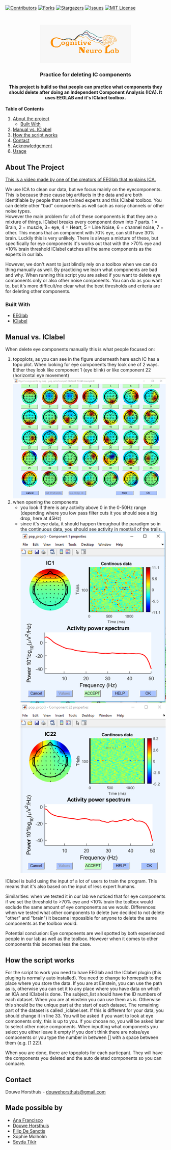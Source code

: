 
[![Contributors][contributors-shield]][contributors-url]
[![Forks][forks-shield]][forks-url]
[![Stargazers][stars-shield]][stars-url]
[![Issues][issues-shield]][issues-url]
[![MIT License][license-shield]][license-url]


<br />
<p align="center">
  <a href="https://github.com/DouweHorsthuis/ICA_Practice/">
       <img src="images/logo.jpeg" alt="Logo" width="286" height="120">
  </a> 

<h3 align="center">Practice for deleting IC components</h3>

<h4 align="center">This project is build so that people can practice what components they should delete after doing an Independent Component Analysis (ICA).  It uses EEGLAB and it's IClabel toolbox. </h4>


**Table of Contents**
  
1. [About the project](#about-the-project)
    - [Built With](#built-with)
3. [Manual vs. IClabel](#manual-vs.-iclabel)
3. [How the script works](#how-the-script-works)
3. [Contact](#contact)
3. [Acknowledgement](#acknowledgement)
3. [Usage](#usage)




<!-- ABOUT THE PROJECT -->
## About The Project
[This is a video made by one of the creators of EEGlab that explains ICA.](https://youtu.be/kWAjhXr7pT4?list=PLXc9qfVbMMN2uDadxZ_OEsHjzcRtlLNxc)

We use ICA to clean our data, but we focus mainly on the eyecomponents. This is because these cause big artifacts in the data and are both identifiable by people that are trained experts and this IClabel toolbox. You can delete other "bad" components as well such as noisy channels or other noise types.  
However the main problem for all of these components is that they are a mixture of things. IClabel breaks every component down into 7 parts. 1 = Brain, 2 = muscle, 3= eye, 4 = Heart, 5 = Line Noise, 6 = channel noise, 7 = other. This means that an component with 70% eye, can still have 30% brain. Luckily this is very unlikely. There is always a mixture of these, but specifically for eye components it's works out that with the >70% eye and <10% brain threshold IClabel catches all the same components as the experts in our lab. 

However, we don't want to just blindly rely on a toolbox when we can do thing manually as well. By practicing we learn what components are bad and why. When running this script you are asked if you want to delete eye components only or also other noise components. You can do as you want to, but it's more difficult/no clear what the best thresholds and criteria are for deleting other components.

### Built With

* [EEGlab](https://github.com/sccn/eeglab)
* [IClabel](https://github.com/sccn/ICLabel)



<!-- ROADMAP -->
## Manual vs. IClabel

When delete eye components manually this is what people focused on:
1.  topoplots, as you can see in the figure underneath here each IC has a topo plot. When looking for eye components they look one of 2 ways. Either they look like component 1 (eye blink) or like component 22 (horizontal eye movement)  
![topoplots](https://github.com/DouweHorsthuis/ICA_Practice/blob/main/testing/topoplots.PNG)
2. when opening the components 
    - you look if there is any activity above 0 in the 0-50Hz range (depending where you low pass filter cuts it you should see a big drop, here at 45Hz)
    - since it's eye data, it should happen throughout the paradigm so in the continuous data, you should see activity in most/all of the trails.  
    ![Eye blink](https://github.com/DouweHorsthuis/ICA_Practice/blob/main/testing/IC1.PNG) ![Eye movement](https://github.com/DouweHorsthuis/ICA_Practice/blob/main/testing/IC22.PNG)   
 

IClabel is build using the input of a lot of users to train the program. This means that it's also based on the input of less expert humans. 

Similarities: when we tested it in our lab we noticed that for eye components if we set the threshold to >70% eye and <10% brain the toolbox would exclude the same amount of eye components as we would. 
Differences: when we tested what other components to delete (we decided to not delete "other" and "brain") it became impossible for anyone to delete the same components as the toolbox would. 

Potential conclusion: Eye components are well spotted by both experienced people in our lab as well as the toolbox. However when it comes to other components this becomes less the case.

## How the script works

For the script to work you need to have EEGlab and the IClabel plugin (this pluging is normally auto installed). You need to change to homepath to the place where you store the data. If you are at Einstein, you can use the path as is, otherwise you can set it to any place where you have data on which an ICA and IClabel is done. 
The subject_list should have the ID numbers of each dataset. When you are at einstein you can use them as is. Otherwise this should be the unique part at the start of each dataset. The remaining part of the dataset is called _iclabel.set. If this is different for your data, you should change it in line 33.
You will be asked if you want to look at eye components only, this is up to you. If you choose no, you will be asked later to select other noise components.
When inputting what components you select you either leave it empty if you don't think there are noise/eye components or you type the number in between [] with a space between them (e.g. [1 22]).  
  
When you are done, there are topoplots for each particpant. They will have the components you deleted and the auto deleted components so you can compare. 

## Contact

Douwe Horsthuis - douwehorsthuis@gmail.com


<!-- ACKNOWLEDGEMENTS -->
## Made possible by

* [Ana Francisco](https://github.com/anafrancisco)
* [Douwe Horsthuis](https://github.com/DouweHorsthuis)
* [Filip De Sanctis](https://github.com/pdesanctis)
* Sophie Molholm
* [Seyda Tikir](https://github.com/tikirs)


[contributors-shield]: https://img.shields.io/github/contributors/DouweHorsthuis/ICA_Practice.svg?style=for-the-badge
[contributors-url]: https://github.com/DouweHorsthuis/ICA_Practice/graphs/contributors
[forks-shield]: https://img.shields.io/github/forks/DouweHorsthuis/ICA_Practice.svg?style=for-the-badge
[forks-url]: https://github.com/DouweHorsthuis/ICA_Practice/network/members
[stars-shield]: https://img.shields.io/github/stars/DouweHorsthuis/ICA_Practice.svg?style=for-the-badge
[stars-url]: https://github.com/DouweHorsthuis/ICA_Practice/stargazers
[issues-shield]: https://img.shields.io/github/issues/DouweHorsthuis/ICA_Practice.svg?style=for-the-badge
[issues-url]: https://github.com/DouweHorsthuis/ICA_Practice/issues
[license-shield]: https://img.shields.io/github/license/DouweHorsthuis/ICA_Practice.svg?style=for-the-badge
[license-url]: https://github.com/DouweHorsthuis/ICA_Practice/blob/master/LICENSE.txt

